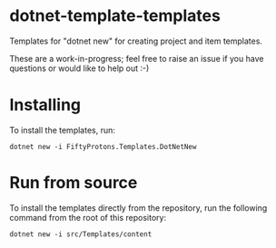 # dotnet-template-templates

Templates for "dotnet new" for creating project and item templates.

These are a work-in-progress; feel free to raise an issue if you have questions or would like to help out :-)

# Installing

To install the templates, run:

```
dotnet new -i FiftyProtons.Templates.DotNetNew
```

# Run from source

To install the templates directly from the repository, run the following command from the root of this repository:

```
dotnet new -i src/Templates/content
```
